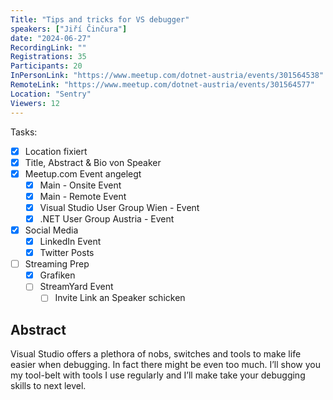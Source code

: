 ```yaml
---
Title: "Tips and tricks for VS debugger"
speakers: ["Jiří Činčura"]
date: "2024-06-27"
RecordingLink: ""
Registrations: 35
Participants: 20
InPersonLink: "https://www.meetup.com/dotnet-austria/events/301564538"
RemoteLink: "https://www.meetup.com/dotnet-austria/events/301564577"
Location: "Sentry"
Viewers: 12
---
```

Tasks:
- [x] Location fixiert
- [x] Title, Abstract & Bio von Speaker
- [x] Meetup.com Event angelegt
	- [x] Main - Onsite Event
	- [x] Main - Remote Event
	- [x] Visual Studio User Group Wien - Event
	- [x] .NET User Group Austria - Event
- [x] Social Media
	- [x] LinkedIn Event
	- [x] Twitter Posts
- [ ] Streaming Prep
	- [x] Grafiken
	- [ ] StreamYard Event
		- [ ] Invite Link an Speaker schicken

## Abstract

Visual Studio offers a plethora of nobs, switches and tools to make life easier when debugging. In fact there might be even too much. I’ll show you my tool-belt with tools I use regularly and I’ll make take your debugging skills to next level.